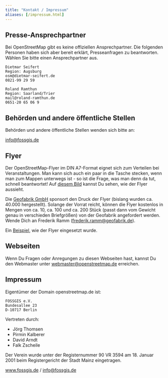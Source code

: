 ```yaml
---
title: "Kontakt / Impressum"
aliases: [/impressum.html]
---
```



## Presse-Ansprechpartner

Bei OpenStreetMap gibt es keine offiziellen Ansprechpartner. Die folgenden Personen haben sich aber bereit erklärt, Presseanfragen zu beantworten. Wählen Sie bitte einen Ansprechpartner aus.

```
Dietmar Seifert
Region: Augsburg
osm@dietmar-seifert.de
0821-99 29 59
```
```
Roland Ramthun
Region: Saarland/Trier
mail@roland-ramthun.de
0651-20 65 06 9
```

## Behörden und andere öffentliche Stellen

Behörden und andere öffentliche Stellen wenden sich bitte an:

info@fossgis.de

## Flyer

Der OpenStreetMap-Flyer im DIN A7-Format eignet sich zum Verteilen bei Veranstaltungen. Man kann sich auch ein paar in die Tasche stecken, wenn man zum Mappen unterwegs ist - so ist die Frage, was man denn da tut, schnell beantwortet! Auf [diesem Bild](../static/img/flyer-big.jpg) kannst Du sehen, wie der Flyer aussieht.

Die [Geofabrik GmbH](https://www.geofabrik.de/) sponsort den Druck der Flyer (bislang wurden ca. 40.000 hergestellt). Solange der Vorrat reicht, können die Flyer kostenlos in Mengen von ca. 10, ca. 100 und ca. 200 Stück (passt dann vom Gewicht genau in verschieden Briefgrößen) von der Geofabrik angefordert werden. Wende Dich an Frederik Ramm (frederik.ramm@geofabrik.de).

Ein [Beispiel](https://wiki.openstreetmap.org/wiki/OSM-Werbetafel_Bikepark), wie der Flyer eingesetzt wurde.

## Webseiten

Wenn Du Fragen oder Anregungen zu diesen Webseiten hast, kannst Du den Webmaster unter webmaster@openstreetmap.de erreichen.


## Impressum

Eigentümer der Domain openstreetmap.de ist:

```
FOSSGIS e.V.
Bundesallee 23
D-10717 Berlin
```

Vertreten durch:

* Jörg Thomsen
* Pirmin Kalberer
* David Arndt
* Falk Zscheile

Der Verein wurde unter der Registernummer 90 VR 3594 am 18. Januar 2001 beim Registergericht der Stadt Mainz eingetragen.

www.fossgis.de / info@fossgis.de
